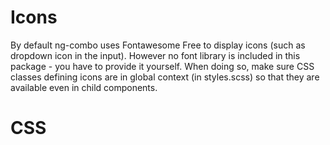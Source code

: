 # Icons
By default ng-combo uses Fontawesome Free to display icons (such as dropdown icon in the input).
However no font library is included in this package - you have to provide it yourself.
When doing so, make sure CSS classes defining icons are in global context (in styles.scss) so that they are available even in child components.
# CSS
